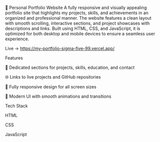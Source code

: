 💼 Personal Portfolio Website
A fully responsive and visually appealing portfolio site that highlights my projects, skills, and achievements in an organized and professional manner. The website features a clean layout with smooth scrolling, interactive sections, and project showcases with descriptions and links. Built using HTML, CSS, and JavaScript, it is optimized for both desktop and mobile devices to ensure a seamless user experience.

Live -> https://my-portfolio-sigma-five-99.vercel.app/

Features

📂 Dedicated sections for projects, skills, education, and contact

🌐 Links to live projects and GitHub repositories

📱 Fully responsive design for all screen sizes

🎨 Modern UI with smooth animations and transitions

Tech Stack

HTML

CSS

JavaScript
